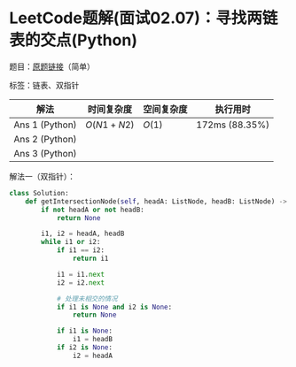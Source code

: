 # LeetCode题解(面试02.07)：寻找两链表的交点(Python)

题目：[原题链接](https://leetcode-cn.com/problems/intersection-of-two-linked-lists-lcci/)（简单）

标签：链表、双指针

| 解法           | 时间复杂度 | 空间复杂度 | 执行用时       |
| -------------- | ---------- | ---------- | -------------- |
| Ans 1 (Python) | $O(N1+N2)$ | $O(1)$     | 172ms (88.35%) |
| Ans 2 (Python) |            |            |                |
| Ans 3 (Python) |            |            |                |

解法一（双指针）：

```python
class Solution:
    def getIntersectionNode(self, headA: ListNode, headB: ListNode) -> ListNode:
        if not headA or not headB:
            return None

        i1, i2 = headA, headB
        while i1 or i2:
            if i1 == i2:
                return i1

            i1 = i1.next
            i2 = i2.next

            # 处理未相交的情况
            if i1 is None and i2 is None:
                return None

            if i1 is None:
                i1 = headB
            if i2 is None:
                i2 = headA
```